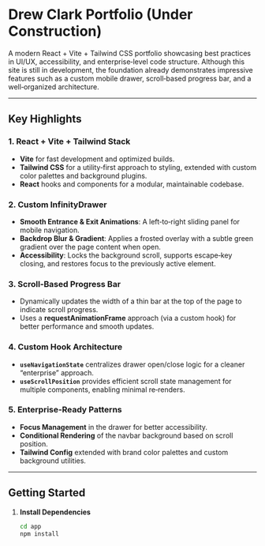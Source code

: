 # Drew Clark Portfolio (Under Construction)

A modern React + Vite + Tailwind CSS portfolio showcasing best practices in UI/UX, accessibility, and enterprise‐level code structure. Although this site is still in development, the foundation already demonstrates impressive features such as a custom mobile drawer, scroll‐based progress bar, and a well‐organized architecture.

---

## Key Highlights

### 1. **React + Vite + Tailwind Stack**
- **Vite** for fast development and optimized builds.
- **Tailwind CSS** for a utility‐first approach to styling, extended with custom color palettes and background plugins.
- **React** hooks and components for a modular, maintainable codebase.

### 2. **Custom InfinityDrawer**
- **Smooth Entrance & Exit Animations**: A left‐to‐right sliding panel for mobile navigation.
- **Backdrop Blur & Gradient**: Applies a frosted overlay with a subtle green gradient over the page content when open.
- **Accessibility**: Locks the background scroll, supports escape‐key closing, and restores focus to the previously active element.

### 3. **Scroll‐Based Progress Bar**
- Dynamically updates the width of a thin bar at the top of the page to indicate scroll progress.
- Uses a **requestAnimationFrame** approach (via a custom hook) for better performance and smooth updates.

### 4. **Custom Hook Architecture**
- **`useNavigationState`** centralizes drawer open/close logic for a cleaner “enterprise” approach.
- **`useScrollPosition`** provides efficient scroll state management for multiple components, enabling minimal re‐renders.

### 5. **Enterprise‐Ready Patterns**
- **Focus Management** in the drawer for better accessibility.
- **Conditional Rendering** of the navbar background based on scroll position.
- **Tailwind Config** extended with brand color palettes and custom background utilities.

---

## Getting Started

1. **Install Dependencies**  
   ```bash
   cd app
   npm install